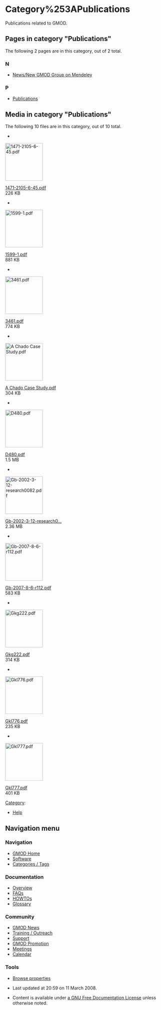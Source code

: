 



<span id="top"></span>




# <span dir="auto">Category%253APublications</span>









Publications related to GMOD.


## Pages in category "Publications"

The following 2 pages are in this category, out of 2 total.



### N

- [News/New GMOD Group on
  Mendeley](News/New_GMOD_Group_on_Mendeley "News/New GMOD Group on Mendeley")

### P

- [Publications](Publications "Publications")




## Media in category "Publications"

The following 10 files are in this category, out of 10 total.

- 

  

  

  <img
  src="../mediawiki/skins/common/images/icons/fileicon-pdf.png"
  width="120" height="120" alt="1471-2105-6-45.pdf" />

  

  

  

  [1471-2105-6-45.pdf](https://raw.githubusercontent.com/GMOD/gmod.github.io/main/mediawiki/images/5/5e/1471-2105-6-45.pdf "File:1471-2105-6-45.pdf")  
  226 KB  

  

  

- 

  

  

  <img
  src="../mediawiki/skins/common/images/icons/fileicon-pdf.png"
  width="120" height="120" alt="1599-1.pdf" />

  

  

  

  [1599-1.pdf](https://raw.githubusercontent.com/GMOD/gmod.github.io/main/mediawiki/images/e/e7/1599-1.pdf "File:1599-1.pdf")  
  881 KB  

  

  

- 

  

  

  <img
  src="../mediawiki/skins/common/images/icons/fileicon-pdf.png"
  width="120" height="120" alt="3461.pdf" />

  

  

  

  [3461.pdf](https://raw.githubusercontent.com/GMOD/gmod.github.io/main/mediawiki/images/2/23/3461.pdf "File:3461.pdf")  
  774 KB  

  

  

- 

  

  

  <img
  src="../mediawiki/skins/common/images/icons/fileicon-pdf.png"
  width="120" height="120" alt="A Chado Case Study.pdf" />

  

  

  

  [A Chado Case
  Study.pdf](https://raw.githubusercontent.com/GMOD/gmod.github.io/main/mediawiki/images/5/59/A_Chado_Case_Study.pdf "File:A Chado Case Study.pdf")  
  304 KB  

  

  

- 

  

  

  <img
  src="../mediawiki/skins/common/images/icons/fileicon-pdf.png"
  width="120" height="120" alt="D480.pdf" />

  

  

  

  [D480.pdf](https://raw.githubusercontent.com/GMOD/gmod.github.io/main/mediawiki/images/b/b1/D480.pdf "File:D480.pdf")  
  1.5 MB  

  

  

- 

  

  

  <img
  src="../mediawiki/skins/common/images/icons/fileicon-pdf.png"
  width="120" height="120" alt="Gb-2002-3-12-research0082.pdf" />

  

  

  

  [Gb-2002-3-12-research0...](https://raw.githubusercontent.com/GMOD/gmod.github.io/main/mediawiki/images/c/c2/Gb-2002-3-12-research0082.pdf "File:Gb-2002-3-12-research0082.pdf")  
  2.36 MB  

  

  

- 

  

  

  <img
  src="../mediawiki/skins/common/images/icons/fileicon-pdf.png"
  width="120" height="120" alt="Gb-2007-8-6-r112.pdf" />

  

  

  

  [Gb-2007-8-6-r112.pdf](https://raw.githubusercontent.com/GMOD/gmod.github.io/main/mediawiki/images/d/df/Gb-2007-8-6-r112.pdf "File:Gb-2007-8-6-r112.pdf")  
  583 KB  

  

  

- 

  

  

  <img
  src="../mediawiki/skins/common/images/icons/fileicon-pdf.png"
  width="120" height="120" alt="Gkg222.pdf" />

  

  

  

  [Gkg222.pdf](https://raw.githubusercontent.com/GMOD/gmod.github.io/main/mediawiki/images/0/07/Gkg222.pdf "File:Gkg222.pdf")  
  314 KB  

  

  

- 

  

  

  <img
  src="../mediawiki/skins/common/images/icons/fileicon-pdf.png"
  width="120" height="120" alt="Gkl776.pdf" />

  

  

  

  [Gkl776.pdf](https://raw.githubusercontent.com/GMOD/gmod.github.io/main/mediawiki/images/b/b3/Gkl776.pdf "File:Gkl776.pdf")  
  235 KB  

  

  

- 

  

  

  <img
  src="../mediawiki/skins/common/images/icons/fileicon-pdf.png"
  width="120" height="120" alt="Gkl777.pdf" />

  

  

  

  [Gkl777.pdf](https://raw.githubusercontent.com/GMOD/gmod.github.io/main/mediawiki/images/a/a8/Gkl777.pdf "File:Gkl777.pdf")  
  401 KB  

  

  





[Category](Special%253ACategories "Special%253ACategories"):

- [Help](Category%253AHelp "Category%253AHelp")






## Navigation menu









### Navigation



- <span id="n-GMOD-Home">[GMOD Home](Main_Page)</span>
- <span id="n-Software">[Software](GMOD_Components)</span>
- <span id="n-Categories-.2F-Tags">[Categories /
  Tags](Categories)</span>




### Documentation



- <span id="n-Overview">[Overview](Overview)</span>
- <span id="n-FAQs">[FAQs](Category%253AFAQ)</span>
- <span id="n-HOWTOs">[HOWTOs](Category%253AHOWTO)</span>
- <span id="n-Glossary">[Glossary](Glossary)</span>




### Community



- <span id="n-GMOD-News">[GMOD News](GMOD_News)</span>
- <span id="n-Training-.2F-Outreach">[Training /
  Outreach](Training_and_Outreach)</span>
- <span id="n-Support">[Support](Support)</span>
- <span id="n-GMOD-Promotion">[GMOD Promotion](GMOD_Promotion)</span>
- <span id="n-Meetings">[Meetings](Meetings)</span>
- <span id="n-Calendar">[Calendar](Calendar)</span>




### Tools

- <span id="t-smwbrowselink"><a href="Special%253ABrowse/Category%253APublications" rel="smw-browse">Browse
  properties</a></span>



- <span id="footer-info-lastmod">Last updated at 20:59 on 11 March
  2008.</span>
<!-- - <span id="footer-info-viewcount">14,345 page views.</span> -->
- <span id="footer-info-copyright">Content is available under
  <a href="http://www.gnu.org/licenses/fdl-1.3.html" class="external"
  rel="nofollow">a GNU Free Documentation License</a> unless otherwise
  noted.</span>

<!-- -->



<!-- -->




